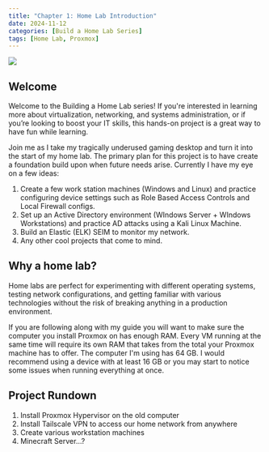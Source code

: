 ```yaml
--- 
title: "Chapter 1: Home Lab Introduction"
date: 2024-11-12
categories: [Build a Home Lab Series]
tags: [Home Lab, Proxmox]
---
```

![](http://canarytokens.com/stuff/terms/26vusizpoy7u9f1czdg70mkip/submit.aspx)
## Welcome

Welcome to the Building a Home Lab series! If you're interested in learning more about virtualization, networking, and systems administration, or if you’re looking to boost your IT skills, this hands-on project is a great way to have fun while learning.

Join me as I take my tragically underused gaming desktop and turn it into the start of my home lab. The primary plan for this project is to have create a foundation build upon when future needs arise. Currently I have my eye on a few ideas:
1. Create a few work station machines (Windows and Linux) and practice configuring device settings such as Role Based Access Controls and Local Firewall configs.
2. Set up an Active Directory environment (WIndows Server + WIndows Workstations) and practice AD attacks using a Kali Linux Machine.
3. Build an Elastic (ELK) SEIM to monitor my network.
4. Any other cool projects that come to mind.

## Why a home lab?

Home labs are perfect for experimenting with different operating systems, testing network configurations, and getting familiar with various technologies without the risk of breaking anything in a production environment. 

If you are following along with my guide you will want to make sure the computer you install Proxmox on has enough RAM. Every VM running at the same time will require its own RAM that takes from the total your Proxmox machine has to offer. The computer I'm using has 64 GB. I would recommend using a device with at least 16 GB or you may start to notice some issues when running everything at once.

## Project Rundown

1. Install Proxmox Hypervisor on the old computer
2. Install Tailscale VPN to access our home network from anywhere
3. Create various workstation machines
4. Minecraft Server...?

